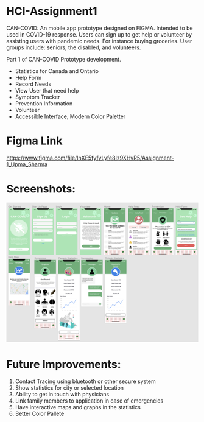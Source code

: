 # HCI-Assignment1

CAN-COVID: An mobile app prototype designed on FIGMA. Intended to be used in COVID-19 response. Users can sign up to get help or volunteer by assisting users with pandemic needs. For instance buying groceries. User groups include: seniors, the disabled, and volunteers.



Part 1 of CAN-COVID Prototype development. 

* Statistics for Canada and Ontario
* Help Form
* Record Needs
* View User that need help
* Symptom Tracker
* Prevention Information
* Volunteer
* Accessible Interface, Modern Color Paletter

# Figma Link
https://www.figma.com/file/InXE5fyfyLyfe8Iz9XHvR5/Assignment-1_Upma_Sharma

# Screenshots: 

![picture alt](https://github.com/usharma94/HCI-Assignment1/blob/main/Assignment1_HCI.png/ "Title is optional")

# Future Improvements: 
1. Contact Tracing using bluetooth or other secure system
2. Show statistics for city or selected location
3. Ability to get in touch with physicians 
4. Link family members to application in case of emergencies
5. Have interactive maps and graphs in the statistics 
6. Better Color Pallete 
